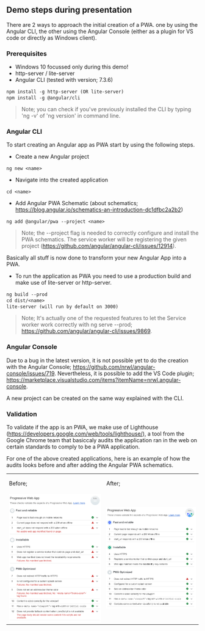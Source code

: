 ## Demo steps during presentation

There are 2 ways to approach the initial creation of a PWA. one by using the Angular CLI, the other using the Angular Console (either as a plugin for VS code or directly as Windows client).

### Prerequisites 
- Windows 10 focussed only during this demo!
- http-server / lite-server
- Angular CLI (tested with version; 7.3.6)

````
npm install -g http-server (OR lite-server)
npm install -g @angular/cli
````

> Note; you can check if you've previously installed the CLI by typing 'ng -v' of 'ng version' in command line.

### Angular CLI
To start creating an Angular app as PWA start by using the following steps.

- Create a new Angular project
````
ng new <name>
````

- Navigate into the created application
````
cd <name>
````

- Add Angular PWA Schematic (about schematics; https://blog.angular.io/schematics-an-introduction-dc1dfbc2a2b2)
````
ng add @angular/pwa --project <name>
````
> Note; the --project flag is needed to correctly configure and install the PWA schematics. The service worker will be registering the given project (https://github.com/angular/angular-cli/issues/12914). 

Basically all stuff is now done to transform your new Angular App into a PWA.

- To run the application as PWA you need to use a production build and make use of lite-server or http-server.
````
ng build --prod
cd dist/<name>
lite-server (will run by default on 3000)
````
> Note; It's actually one of the requested features to let the Service worker work correctly with ng serve --prod; https://github.com/angular/angular-cli/issues/9869.

### Angular Console
Due to a bug in the latest version, it is not possible yet to do the creation with the Angular Console; https://github.com/nrwl/angular-console/issues/719. Nevertheless, it is possible to add the VS Code plugin; https://marketplace.visualstudio.com/items?itemName=nrwl.angular-console.

A new project can be created on the same way explained with the CLI.

### Validation

To validate if the app is an PWA, we make use of Lighthouse (https://developers.google.com/web/tools/lighthouse/), a tool from the Google Chrome team that basiccaly audits the application ran in the web on certain standards to comply to be a PWA application. 

For one of the above created applications, here is an example of how the audits looks before and after adding the Angular PWA schematics.

<table>
  <tr>
    <td>
      <p>Before;</p>
    </td>
    <td>
      <p>After;</p>
    </td>  
  </tr>
  <tr>
    <td>
      <img src="https://raw.githubusercontent.com/lmeijdam/rs-pwa-angular-demo/master/images/ngaudit_nopwa.PNG" width="500">
    </td>
    <td>
      <img src="https://raw.githubusercontent.com/lmeijdam/rs-pwa-angular-demo/master/images/ngaudit_pwa.PNG" width="500">
    </td>  
  </tr>
</table>

